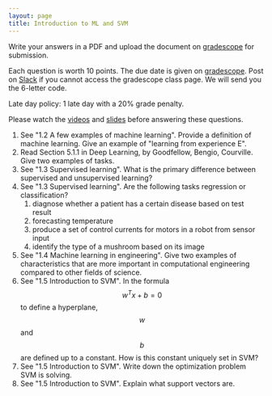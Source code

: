```yaml
---
layout: page
title: Introduction to ML and SVM
---
```


Write your answers in a PDF and upload the document on [gradescope](https://www.gradescope.com/courses/102338) for submission.

Each question is worth 10 points. The due date is given on [gradescope](https://www.gradescope.com/courses/102338). Post on [Slack](https://stanford.enterprise.slack.com/) if you cannot access the gradescope class page. We will send you the 6-letter code.

Late day policy: 1 late day with a 20% grade penalty.

Please watch the [videos](https://canvas.stanford.edu/courses/118944/external_tools/3367) and [slides](https://ericdarve.github.io/cme216-spring-2020/) before answering these questions.

1. See "1.2 A few examples of machine learning". Provide a definition of machine learning. Give an example of "learning from experience E".
1. Read Section 5.1.1 in Deep Learning, by Goodfellow, Bengio, Courville. Give two examples of tasks.
1. See "1.3 Supervised learning". What is the primary difference between supervised and unsupervised learning?
1. See "1.3 Supervised learning". Are the following tasks regression or classification?
    1. diagnose whether a patient has a certain disease based on test result
    1. forecasting temperature
    1. produce a set of control currents for motors in a robot from sensor input
    1. identify the type of a mushroom based on its image
1. See "1.4 Machine learning in engineering". Give two examples of characteristics that are more important in computational engineering compared to other fields of science.
1. See "1.5 Introduction to SVM". In the formula $$w^T x + b = 0$$ to define a hyperplane, $$w$$ and $$b$$ are defined up to a constant. How is this constant uniquely set in SVM?
1. See "1.5 Introduction to SVM". Write down the optimization problem SVM is solving.
1. See "1.5 Introduction to SVM". Explain what support vectors are.
